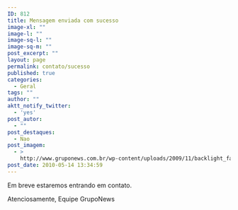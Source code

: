```yaml
---
ID: 812
title: Mensagem enviada com sucesso
image-xl: ""
image-l: ""
image-sq-l: ""
image-sq-m: ""
post_excerpt: ""
layout: page
permalink: contato/sucesso
published: true
categories:
  - Geral
tags: ""
author: ""
aktt_notify_twitter:
  - 'yes'
post_autor:
  - ""
post_destaques:
  - Nao
post_imagem:
  - >
    http://www.gruponews.com.br/wp-content/uploads/2009/11/backlight_faleconosco.jpg
post_date: 2010-05-14 13:34:59
---
```

Em breve estaremos entrando em contato.

Atenciosamente,
Equipe GrupoNews
